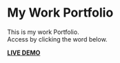 # My Work Portfolio

This is my work Portfolio.  
Access by clicking the word below.

**[LIVE DEMO](https://ariffikrie.me/)**

